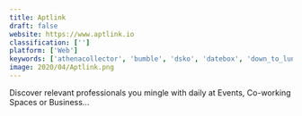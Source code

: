 ```yaml
---
title: Aptlink
draft: false 
website: https://www.aptlink.io
classification: ['']
platform: ['Web']
keywords: ['athenacollector', 'bumble', 'dsko', 'datebox', 'down_to_lunch', 'epic', 'flash_dating', 'good_chats', 'hinge', 'iframely', 'linkedin', 'meetme', 'simplicity', 'smack', 'therapynotes', 'tinder', 'tinder_places', 'tea_orbit']
image: 2020/04/Aptlink.png
---
```

Discover relevant professionals you mingle with daily at Events, Co-working Spaces or Business...